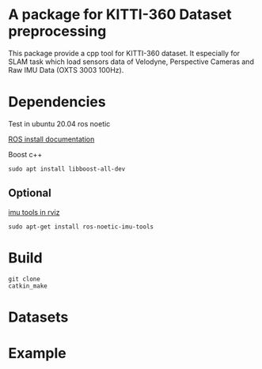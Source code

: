 # A package for KITTI-360 Dataset preprocessing

This package provide a cpp tool for KITTI-360 dataset. It especially for SLAM task which load sensors 
data of Velodyne, Perspective Cameras and Raw IMU Data (OXTS 3003 100Hz).

# Dependencies

Test in ubuntu 20.04 ros noetic

[ROS install documentation](https://www.ros.org/blog/getting-started/)

Boost c++
```shell
sudo apt install libboost-all-dev
```

## Optional
[imu tools in rviz](https://wiki.ros.org/imu_tools)
```shell
sudo apt-get install ros-noetic-imu-tools
```



# Build
```shell
git clone 
catkin_make
```
# Datasets

# Example

